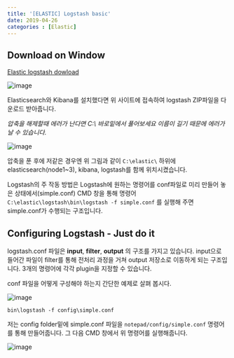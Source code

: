 ```yaml
---
title: '[ELASTIC] Logstash basic'
date: 2019-04-26
categories : [Elastic]
---
```


## Download on Window

[Elastic logstash dowload](https://www.elastic.co/kr/downloads/logstash)

![image](https://user-images.githubusercontent.com/48308562/57002229-e1734480-6bf8-11e9-8086-ed7068e494be.png)

Elasticsearch와 Kibana를 설치했다면 위 사이트에 접속하여 logstash ZIP파일을 다운로드 받아줍니다.

_압축을 해제할때 에러가 난다면 C:\ 바로밑에서 풀어보세요 이름이 길기 때문에 에러가 날 수 있습니다._

![image](https://user-images.githubusercontent.com/48308562/57002291-47f86280-6bf9-11e9-8b2e-4223e5bd7b85.png)

압축을 푼 후에 저같은 경우엔 위 그림과 같이 `C:\elastic\` 하위에 elasticsearch(node1~3), kibana, logstash를 함께 위치시켰습니다.

Logstash의 주 작동 방법은 Logstash에 원하는 명령어를 conf파일로 미리 만들어 놓은 상태에서(simple.conf) CMD 창을 통해 명령어 `C:\elastic\logstash\bin\logstash -f simple.conf` 를 실행해 주면 simple.conf가 수행되는 구조입니다.

## Configuring Logstash - Just do it

 logstash.conf 파일은 **input**, **filter**, **output** 의 구조를 가지고 있습니다. input으로 들어간 파일이 filter를 통해 전처리 과정을 거쳐 output 저장소로 이동하게 되는 구조입니다. 3개의 명령어에 각각 plugin을 지정할 수 있습니다.

conf 파일을 어떻게 구성해야 하는지 간단한 예제로 살펴 봅시다.

![image](https://user-images.githubusercontent.com/48308562/57002665-f7cecf80-6bfb-11e9-96bb-3508926cab4d.png)

`bin\logstash -f config\simple.conf`

저는 config folder밑에 simple.conf 파일을 `notepad/config/simple.conf` 명령어를 통해 만들어줍니다. 그 다음 CMD 창에서 위 명령어를 실행해줍니다.

![image](https://user-images.githubusercontent.com/48308562/57002910-c8b95d80-6bfd-11e9-81ca-823f25f8413d.png)
